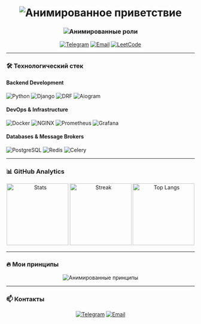 <h1 align="center">
  <img src="https://readme-typing-svg.demolab.com?font=Fira+Code&weight=600&size=30&duration=3000&pause=1000&color=38F776&center=true&vCenter=true&width=500&height=70&lines=Привет,+я+two-potato!+👋" alt="Анимированное приветствие">
</h1>

<h3 align="center">
  <img src="https://readme-typing-svg.demolab.com?font=Fira+Code&weight=500&size=22&duration=4000&pause=1000&color=38BDF8&center=true&vCenter=true&width=500&height=40&lines=Python+Backend+Developer;DevOps+Enthusiast;Open+Source+Contributor" alt="Анимированные роли">
</h3>

<p align="center">
  <a href="https://t.me/your_telegram"><img src="https://img.shields.io/static/v1?style=flat-square&logo=telegram&label=&message=Telegram&color=26A5E4&logoColor=white" alt="Telegram"></a>
  <a href="mailto:your@email.com"><img src="https://img.shields.io/static/v1?style=flat-square&logo=gmail&label=&message=Email&color=EA4335&logoColor=white" alt="Email"></a>
  <a href="https://leetcode.com/yourprofile"><img src="https://img.shields.io/static/v1?style=flat-square&logo=leetcode&label=&message=LeetCode&color=FFA116&logoColor=black" alt="LeetCode"></a>
</p>

---

### 🛠️ Технологический стек

#### **Backend Development**
<div align="left">
  <img src="https://img.shields.io/static/v1?style=flat-square&logo=python&label=Python&message=3.11&color=3776AB&logoColor=white" alt="Python">
  <img src="https://img.shields.io/static/v1?style=flat-square&logo=django&label=Django&message=4.2&color=092E20&logoColor=white" alt="Django">
  <img src="https://img.shields.io/static/v1?style=flat-square&logo=django&label=DRF&message=REST&color=A30000&logoColor=white" alt="DRF">
  <img src="https://img.shields.io/static/v1?style=flat-square&logo=aiogram&label=Aiogram&message=3.0&color=2CA5E0&logoColor=white" alt="Aiogram">
</div>

#### **DevOps & Infrastructure**
<div align="left">
  <img src="https://img.shields.io/static/v1?style=flat-square&logo=docker&label=Docker&message=Compose&color=2496ED&logoColor=white" alt="Docker">
  <img src="https://img.shields.io/static/v1?style=flat-square&logo=nginx&label=NGINX&message=Reverse+Proxy&color=009639&logoColor=white" alt="NGINX">
  <img src="https://img.shields.io/static/v1?style=flat-square&logo=prometheus&label=Prometheus&message=Monitoring&color=E6522C&logoColor=white" alt="Prometheus">
  <img src="https://img.shields.io/static/v1?style=flat-square&logo=grafana&label=Grafana&message=Dashboards&color=F46800&logoColor=white" alt="Grafana">
</div>

#### **Databases & Message Brokers**
<div align="left">
  <img src="https://img.shields.io/static/v1?style=flat-square&logo=postgresql&label=PostgreSQL&message=15&color=4169E1&logoColor=white" alt="PostgreSQL">
  <img src="https://img.shields.io/static/v1?style=flat-square&logo=redis&label=Redis&message=Cache&color=DC382D&logoColor=white" alt="Redis">
  <img src="https://img.shields.io/static/v1?style=flat-square&logo=celery&label=Celery&message=Worker&color=37814A&logoColor=white" alt="Celery">
</div>

---

### 📊 GitHub Analytics
<div align="center">
  <img height="165" src="https://github-readme-stats.vercel.app/api?username=two-potato&show_icons=true&theme=radical&hide_border=true&bg_color=0d1117" alt="Stats">
  <img height="165" src="https://github-readme-streak-stats.herokuapp.com/?user=two-potato&theme=radical&hide_border=true&background=0d1117" alt="Streak">
  <img height="165" src="https://github-readme-stats.vercel.app/api/top-langs/?username=two-potato&layout=compact&theme=radical&hide_border=true&bg_color=0d1117" alt="Top Langs">
</div>

---

### 🔥 Мои принципы
<p align="center">
  <img src="https://readme-typing-svg.demolab.com?font=Fira+Code&weight=500&size=18&duration=3000&pause=1000&color=38F776&center=true&vCenter=true&width=500&height=40&lines=Код+должен+быть+читаемым;Автоматизируй+все+рутинные+задачи;Метрики+>+догадки;Логирование+—+обязательно" alt="Анимированные принципы">
</p>

---

### 📫 Контакты
<p align="center">
  <a href="https://t.me/your_username"><img src="https://img.shields.io/static/v1?style=for-the-badge&logo=telegram&label=&message=Telegram&color=26A5E4&logoColor=white" alt="Telegram"></a>
  <a href="mailto:your@email.com"><img src="https://img.shields.io/static/v1?style=for-the-badge&logo=gmail&label=&message=Email&color=EA4335&logoColor=white" alt="Email"></a>
</p>
